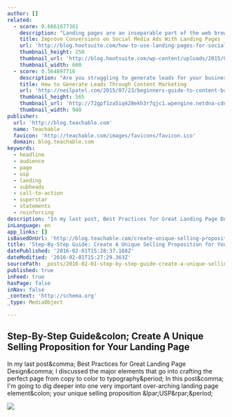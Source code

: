 ```yaml
---
author: []
related:
  - score: 0.6661677361
    description: "Landing pages are an inseparable part of the web browsing experience: we have all visited one at some point, whether or not we were conscious of the fact. Whenever you click on an online ad, register for a webinar, download a survey or a white paper, it's likely that a landing page facilitated your experience."
    title: Improve Conversions on Social Media Ads With Landing Pages
    url: 'http://blog.hootsuite.com/how-to-use-landing-pages-for-social-media-ads/'
    thumbnail_height: 250
    thumbnail_url: 'http://blog.hootsuite.com/wp-content/uploads/2015/04/landing_pages_.jpg'
    thumbnail_width: 600
  - score: 0.564897716
    description: "Are you struggling to generate leads for your business? I'm about to show you a way to do that easily, using high-quality content. In modern SEO, there is a huge demand for high-value content from users. If you meet that need, your users will trust you."
    title: How to Generate Leads Through Content Marketing
    url: 'http://neilpatel.com/2015/07/23/beginners-guide-to-content-based-lead-generation/'
    thumbnail_height: 565
    thumbnail_url: 'http://72gpf1za5iq428ekh3r7qjc1.wpengine.netdna-cdn.com/wp-content/uploads/2015/06/image643.jpg'
    thumbnail_width: 940
publisher:
  url: 'http://blog.teachable.com'
  name: Teachable
  favicon: 'http://teachable.com/images/favicons/favicon.ico'
  domain: blog.teachable.com
keywords:
  - headline
  - audience
  - page
  - usp
  - landing
  - subheads
  - call-to-action
  - superstar
  - statements
  - reinforcing
description: "In my last post, Best Practices for Great Landing Page Design, I discussed the major elements that go into crafting the perfect page from copy to color to typography. In this post, I'm going to dig deeper into one very important over-arching landing page element: your unique selling proposition (USP)."
inLanguage: en
app_links: []
isBasedOnUrl: 'http://blog.teachable.com/create-unique-selling-proposition-for-landing-page'
title: 'Step-By-Step Guide: Create A Unique Selling Proposition for Your Landing Page'
datePublished: '2016-02-01T15:28:37.168Z'
dateModified: '2016-02-01T15:27:29.363Z'
sourcePath: _posts/2016-02-01-step-by-step-guide-create-a-unique-selling-proposition-for.md
published: true
inFeed: true
hasPage: false
inNav: false
_context: 'http://schema.org'
_type: MediaObject

---
```

<article style=""><h1>Step-By-Step Guide&amp;colon; Create A Unique Selling Proposition for Your Landing Page</h1><p>In my last post&amp;comma; Best Practices for Great Landing Page Design&amp;comma; I discussed the major elements that go into crafting the perfect page from copy to color to typography&amp;period; In this post&amp;comma; I'm going to dig deeper into one very important over-arching landing page element&amp;colon; your unique selling proposition &amp;lpar;USP&amp;rpar;&amp;period;</p><img src="http://cdn2.hubspot.net/hub/677576/hubfs/Blog_Images/Value_Proposition_-_Landing_Page/Credible.jpg?t=1454091593302&amp;width=450&amp;height=967" /></article>